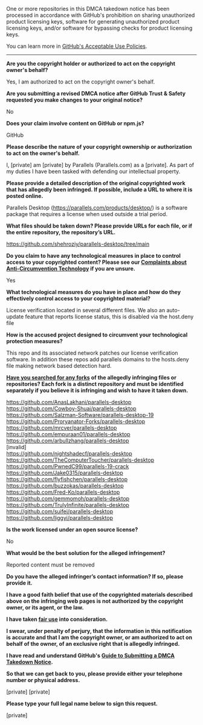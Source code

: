 One or more repositories in this DMCA takedown notice has been processed in accordance with GitHub's prohibition on sharing unauthorized product licensing keys, software for generating unauthorized product licensing keys, and/or software for bypassing checks for product licensing keys.

You can learn more in [GitHub's Acceptable Use Policies](https://docs.github.com/en/github/site-policy/github-acceptable-use-policies).

---

**Are you the copyright holder or authorized to act on the copyright owner's behalf?**  
  
Yes, I am authorized to act on the copyright owner's behalf.  
  
**Are you submitting a revised DMCA notice after GitHub Trust & Safety requested you make changes to your original notice?**  
  
No  
  
**Does your claim involve content on GitHub or npm.js?**  
  
GitHub  
  
**Please describe the nature of your copyright ownership or authorization to act on the owner's behalf.**  
  
I, [private] am [private] by Parallels (Parallels.com) as a [private]. As part of my duties I have been tasked with defending our intellectual property.  
  
**Please provide a detailed description of the original copyrighted work that has allegedly been infringed. If possible, include a URL to where it is posted online.**  
  
Parallels Desktop (https://parallels.com/products/desktop/) is a software package that requires a license when used outside a trial period.  
  
**What files should be taken down? Please provide URLs for each file, or if the entire repository, the repository’s URL.**  
  
https://github.com/shehroziy/parallels-desktop/tree/main  
  
**Do you claim to have any technological measures in place to control access to your copyrighted content? Please see our <a href="https://docs.github.com/articles/guide-to-submitting-a-dmca-takedown-notice#complaints-about-anti-circumvention-technology">Complaints about Anti-Circumvention Technology</a> if you are unsure.**  
  
Yes  
  
**What technological measures do you have in place and how do they effectively control access to your copyrighted material?**  
  
License verification located in several different files. We also an auto-update feature that reports license status, this is disabled via the host.deny file  
  
**How is the accused project designed to circumvent your technological protection measures?**  
  
This repo and its associated network patches our license verification software. In addition these repos add parallels domains to the hosts.deny file making network based detection hard.  
  
**<a href="https://docs.github.com/articles/dmca-takedown-policy#b-what-about-forks-or-whats-a-fork">Have you searched for any forks</a> of the allegedly infringing files or repositories? Each fork is a distinct repository and must be identified separately if you believe it is infringing and wish to have it taken down.**  
  
https://github.com/AnasLakhani/parallels-desktop  
https://github.com/Cowboy-Shuai/parallels-desktop  
https://github.com/Salzman-Software/parallels-desktop-19  
https://github.com/Proryanator-Forks/parallels-desktop  
https://github.com/mrcver/parallels-desktop  
https://github.com/empuraan01/parallels-desktop  
https://github.com/arbullzhang/parallels-desktop  
[invalid]  
https://github.com/nightshadecf/parallels-desktop  
https://github.com/TheComputerToucher/parallels-desktop  
https://github.com/PwnedC99/parallels-19-crack  
https://github.com/Jake0315/parallels-desktop  
https://github.com/flyfishchen/parallels-desktop  
https://github.com/buzzokas/parallels-desktop  
https://github.com/Fred-Ko/parallels-desktop  
https://github.com/gemmomoh/parallels-desktop  
https://github.com/TrulyInfinite/parallels-desktop  
https://github.com/suifei/parallels-desktop  
https://github.com/liggyi/parallels-desktop  
  
**Is the work licensed under an open source license?**  
  
No  
  
**What would be the best solution for the alleged infringement?**  
  
Reported content must be removed  
  
**Do you have the alleged infringer’s contact information? If so, please provide it.**  
  
**I have a good faith belief that use of the copyrighted materials described above on the infringing web pages is not authorized by the copyright owner, or its agent, or the law.**  
  
**I have taken <a href="https://www.lumendatabase.org/topics/22">fair use</a> into consideration.**  
  
**I swear, under penalty of perjury, that the information in this notification is accurate and that I am the copyright owner, or am authorized to act on behalf of the owner, of an exclusive right that is allegedly infringed.**  
  
**I have read and understand GitHub's <a href="https://docs.github.com/articles/guide-to-submitting-a-dmca-takedown-notice/">Guide to Submitting a DMCA Takedown Notice</a>.**  
  
**So that we can get back to you, please provide either your telephone number or physical address.**  
  
[private] [private]
  
**Please type your full legal name below to sign this request.**  
  
[private]
